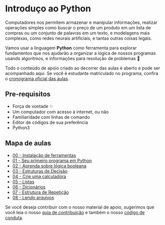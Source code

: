 # Introduço ao Python

Computadores nos permitem armazenar e manipular informações, realizar operações simples como buscar o preço de um produto em um lista de compras ou um conjunto de palavras em um texto, e modelagens mais complexas, como redes neurais artificiais, e tantas outras coisas legais.

Vamos usar a linguagem **Python** como ferramenta para explorar fundamentos que nos ajudarão a organizar a lógica de nossos programas usando algoritmos, e informações para resolução de problemas :rocket:

Todo o conteúdo de apoio criado ao decorrer das aulas é aberto e pode ser acompanhado aqui. Se você é estudante matriculado no programa, confira o [cronograma oficial das aulas](https://docs.google.com/document/d/105rl_wwvvyoIO2EDXPLd5T1HeKxWszM4iZIN91lvt5g/edit?usp=sharing). 

## Pre-requisitos
* Força de vontade :sparkles:
* Um computador com acesso à internet, ou não
* Familiaridade com linhas de comando
* Editor de códigos de sua preferência
* Python3

## Mapa de aulas
* [00 - Instalação de ferramentas](capitulos/00/aula.md)
* [01 - Seu primeiro programa em Python](capitulos/01/aula.md)
* [02 - Aprenda sobre lógica booleana](capitulos/02)
* [03 - Estruturas de Decisão](capitulos/03)
* [04 - Crie uma calculadora](capitulos/04)
* [05 - Listas](capitulos/05)
* [06 - Dicionários](capitulos/06)
* [07 - Estrutura de Repetição](capitulos/07)
* [08 - Lendo arquivos](capitulos/08)

Se você deseja contribuir com o nosso material de apoio, sugerimos que você leia o nosso [guia de contribuição](CONTRIBUTING.md) e também o nosso [código de conduta](CODE_OF_CONDUCT.md).
